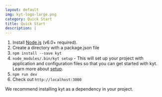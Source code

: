 ```yaml
---
layout: default
img: kyt-logo-large.png
category: Quick Start
title: Quick Start
description: |
---
```

  1. Install [Node.js](https://nodejs.org/) (v6.0+ required).
  2. Create a directory with a package.json file
  3. `npm install --save kyt`
  4. `node_modules/.bin/kyt setup` - This will set up your project with application and configuration files so that you can get started with kyt. Learn more about [setup](/docs/commands.md#setup).
  5. `npm run dev`
  6. Check out `http://localhost:3000`

  We recommend installing kyt as a dependency in your project.